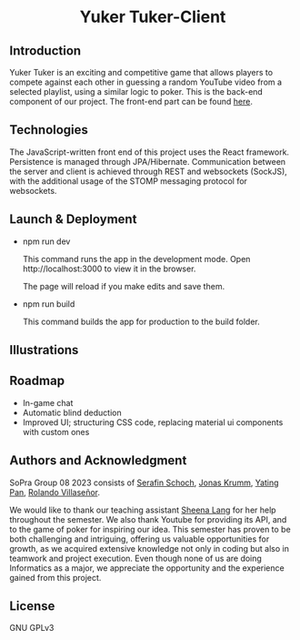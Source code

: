 <!-- # SoPra RESTful Service Template FS23
edit for title  -->
<h1 align="center">
<br>
Yuker Tuker-Client
<br>
</h1>

## Introduction
Yuker Tuker is an exciting and competitive game that allows players to compete against each other in guessing a random YouTube video from a selected playlist, using a similar logic to poker. This is the back-end component of our project. The front-end part can be found [here](https://github.com/sopra-fs23-group-08/client).


## Technologies
The JavaScript-written front end of this project uses the React framework. Persistence is managed through JPA/Hibernate. Communication between the server and client is achieved through REST and websockets (SockJS), with the additional usage of the STOMP messaging protocol for websockets. <!-- # recheck  -->

## Launch & Deployment

- npm run dev

  This command runs the app in the development mode.
  Open http://localhost:3000 to view it in the browser.

  The page will reload if you make edits and save them.

- npm run build

  This command builds the app for production to the build folder.

## Illustrations


## Roadmap

- In-game chat 
- Automatic blind deduction
- Improved UI; structuring CSS code, replacing material ui components with custom ones

## Authors and Acknowledgment


SoPra Group 08 2023 consists of [Serafin Schoch](https://github.com/S3r4f1n), [Jonas Krumm](https://github.com/Dedphish),
[Yating Pan](https://github.com/YatingPan), [Rolando Villaseñor](https://github.com/RoVi80).

We would like to thank our teaching assistant [Sheena Lang](https://github.com/SheenaGit) for her help throughout the semester. We also thank Youtube for providing its API, and to the game of poker for inspiring our idea. This semester has proven to be both challenging and intriguing, offering us valuable opportunities for growth, as we acquired extensive knowledge not only in coding but also in teamwork and project execution. Even though none of us are doing Informatics as a major, we appreciate the opportunity and the experience gained from this project.

## License

GNU GPLv3






